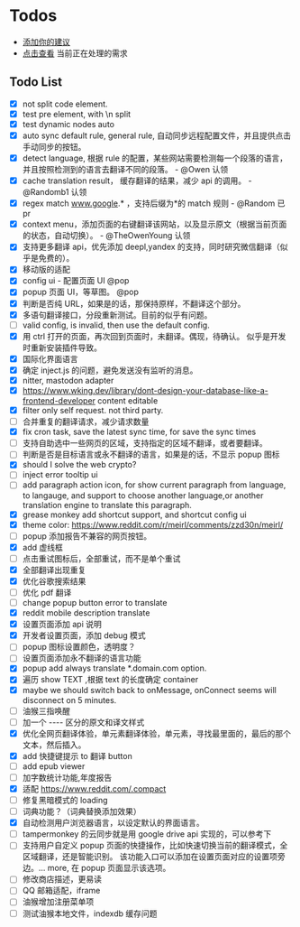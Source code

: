 # Todos

- [添加你的建议](https://github.com/immersive-translate/immersive-translate/issues)
- [点击查看](https://github.com/orgs/immersive-translate/projects/1) 当前正在处理的需求

## Todo List

- [x] not split code element.
- [x] test pre element, with \n split
- [x] test dynamic nodes auto
- [x] auto sync default rule, general rule, 自动同步远程配置文件，并且提供点击手动同步的按钮。
- [x] detect language, 根据 rule 的配置，某些网站需要检测每一个段落的语言，并且按照检测到的语言去翻译不同的段落。 - @Owen 认领
- [x] cache translation result， 缓存翻译的结果，减少 api 的调用。 - @Randomb1 认领
- [x] regex match www.google.* ，支持后缀为*的 match 规则 - @Random 已 pr
- [x] context menu，添加页面的右键翻译该网站，以及显示原文（根据当前页面的状态，自动切换）。 - @TheOwenYoung 认领
- [x] 支持更多翻译 api，优先添加 deepl,yandex 的支持，同时研究微信翻译（似乎是免费的）。
- [x] 移动版的适配
- [x] config ui - 配置页面 UI @pop
- [x] popup 页面 UI，等草图。 @pop
- [x] 判断是否纯 URL，如果是的话，那保持原样，不翻译这个部分。
- [x] 多语句翻译接口，分段重新测试。目前的似乎有问题。
- [ ] valid config, is invalid, then use the default config.
- [x] 用 ctrl 打开的页面，再次回到页面时，未翻译。偶现，待确认。 似乎是开发时重新安装插件导致。
- [x] 国际化界面语言
- [x] 确定 inject.js 的问题，避免发送没有监听的消息。
- [x] nitter, mastodon adapter
- [x] https://www.wking.dev/library/dont-design-your-database-like-a-frontend-developer content editable
- [x] filter only self request. not third party.
- [ ] 合并重复的翻译请求，减少请求数量
- [x] fix cron task, save the latest sync time, for save the sync times
- [ ] 支持自助选中一些网页的区域，支持指定的区域不翻译，或者要翻译。
- [ ] 判断是否是目标语言或永不翻译的语言，如果是的话，不显示 popup 图标
- [x] should I solve the web crypto?
- [ ] inject error tooltip ui
- [ ] add paragraph action icon, for show current paragraph from language, to langauge, and support to choose another language,or another translation engine to translate this paragraph.
- [x] grease monkey add shortcut support, and shortcut config ui
- [x] theme color: https://www.reddit.com/r/meirl/comments/zzd30n/meirl/
- [ ] popup 添加报告不兼容的网页按钮。
- [x] add 虚线框
- [ ] 点击重试图标后，全部重试，而不是单个重试
- [x] 全部翻译出现重复
- [x] 优化谷歌搜索结果
- [ ] 优化 pdf 翻译
- [ ] change popup button error to translate
- [x] reddit mobile description translate
- [x] 设置页面添加 api 说明
- [x] 开发者设置页面，添加 debug 模式
- [ ] popup 图标设置颜色，透明度？
- [ ] 设置页面添加永不翻译的语言功能
- [x] popup add always translate \*.domain.com option.
- [x] 遍历 show TEXT ,根据 text 的长度确定 container
- [x] maybe we should switch back to onMessage, onConnect seems will disconnect on 5 minutes.
- [ ] 油猴三指唤醒
- [ ] 加一个 ---- 区分的原文和译文样式
- [x] 优化全网页翻译体验，单元素翻译体验，单元素，寻找最里面的，最后的那个文本，然后插入。
- [x] add 快捷键提示 to 翻译 button
- [ ] add epub viewer
- [ ] 加字数统计功能,年度报告
- [x] 适配 https://www.reddit.com/.compact
- [ ] 修复黑暗模式的 loading
- [ ] 词典功能？（词典替换添加效果）
- [x] 自动检测用户浏览器语言，以设定默认的界面语言。
- [ ] tampermonkey 的云同步就是用 google drive api 实现的，可以参考下
- [ ] 支持用户自定义 popup 页面的快捷操作，比如快速切换当前的翻译模式，全区域翻译，还是智能识别。 该功能入口可以添加在设置页面对应的设置项旁边。... more, 在 popup 页面显示该选项。
- [ ] 修改商店描述，更易读
- [ ] QQ 邮箱适配，iframe
- [ ] 油猴增加注册菜单项
- [ ] 测试油猴本地文件，indexdb 缓存问题
